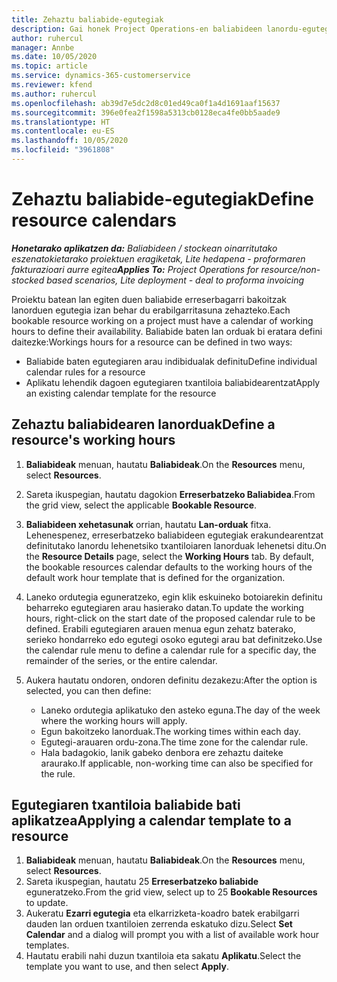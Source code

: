 ```yaml
---
title: Zehaztu baliabide-egutegiak
description: Gai honek Project Operations-en baliabideen lanordu-egutegiak definitzeko moduari buruzko informazioa eskaintzen du.
author: ruhercul
manager: Annbe
ms.date: 10/05/2020
ms.topic: article
ms.service: dynamics-365-customerservice
ms.reviewer: kfend
ms.author: ruhercul
ms.openlocfilehash: ab39d7e5dc2d8c01ed49ca0f1a4d1691aaf15637
ms.sourcegitcommit: 396e0fea2f1598a5313cb0128eca4fe0bb5aade9
ms.translationtype: HT
ms.contentlocale: eu-ES
ms.lasthandoff: 10/05/2020
ms.locfileid: "3961808"
---
```

# <a name="define-resource-calendars"></a><span data-ttu-id="66520-103">Zehaztu baliabide-egutegiak</span><span class="sxs-lookup"><span data-stu-id="66520-103">Define resource calendars</span></span>

<span data-ttu-id="66520-104">_**Honetarako aplikatzen da:** Baliabideen / stockean oinarritutako eszenatokietarako proiektuen eragiketak, Lite hedapena - proformaren fakturazioari aurre egitea_</span><span class="sxs-lookup"><span data-stu-id="66520-104">_**Applies To:** Project Operations for resource/non-stocked based scenarios, Lite deployment - deal to proforma invoicing_</span></span>

<span data-ttu-id="66520-105">Proiektu batean lan egiten duen baliabide erreserbagarri bakoitzak lanorduen egutegia izan behar du erabilgarritasuna zehazteko.</span><span class="sxs-lookup"><span data-stu-id="66520-105">Each bookable resource working on a project must have a calendar of working hours to define their availability.</span></span> <span data-ttu-id="66520-106">Baliabide baten lan orduak bi eratara defini daitezke:</span><span class="sxs-lookup"><span data-stu-id="66520-106">Workings hours for a resource can be defined in two ways:</span></span> 

   - <span data-ttu-id="66520-107">Baliabide baten egutegiaren arau indibidualak definitu</span><span class="sxs-lookup"><span data-stu-id="66520-107">Define individual calendar rules for a resource</span></span>
   - <span data-ttu-id="66520-108">Aplikatu lehendik dagoen egutegiaren txantiloia baliabidearentzat</span><span class="sxs-lookup"><span data-stu-id="66520-108">Apply an existing calendar template for the resource</span></span>

## <a name="define-a-resources-working-hours"></a><span data-ttu-id="66520-109">Zehaztu baliabidearen lanorduak</span><span class="sxs-lookup"><span data-stu-id="66520-109">Define a resource's working hours</span></span>

1. <span data-ttu-id="66520-110">**Baliabideak** menuan, hautatu **Baliabideak**.</span><span class="sxs-lookup"><span data-stu-id="66520-110">On the **Resources** menu, select **Resources**.</span></span>
2. <span data-ttu-id="66520-111">Sareta ikuspegian, hautatu dagokion **Erreserbatzeko Baliabidea**.</span><span class="sxs-lookup"><span data-stu-id="66520-111">From the grid view, select the applicable **Bookable Resource**.</span></span>
3. <span data-ttu-id="66520-112">**Baliabideen xehetasunak** orrian, hautatu **Lan-orduak** fitxa. Lehenespenez, erreserbatzeko baliabideen egutegiak erakundearentzat definitutako lanordu lehenetsiko txantiloiaren lanorduak lehenetsi ditu.</span><span class="sxs-lookup"><span data-stu-id="66520-112">On the **Resource Details** page, select the **Working Hours** tab. By default, the bookable resources calendar defaults to the working hours of the default work hour template that is defined for the organization.</span></span>
4. <span data-ttu-id="66520-113">Laneko ordutegia eguneratzeko, egin klik eskuineko botoiarekin definitu beharreko egutegiaren arau hasierako datan.</span><span class="sxs-lookup"><span data-stu-id="66520-113">To update the working hours, right-click on the start date of the proposed calendar rule to be defined.</span></span> <span data-ttu-id="66520-114">Erabili egutegiaren arauen menua egun zehatz baterako, serieko hondarreko edo egutegi osoko egutegi arau bat definitzeko.</span><span class="sxs-lookup"><span data-stu-id="66520-114">Use the calendar rule menu to define a calendar rule for a specific day, the remainder of the series, or the entire calendar.</span></span>
5. <span data-ttu-id="66520-115">Aukera hautatu ondoren, ondoren definitu dezakezu:</span><span class="sxs-lookup"><span data-stu-id="66520-115">After the option is selected, you can then define:</span></span>

    - <span data-ttu-id="66520-116">Laneko ordutegia aplikatuko den asteko eguna.</span><span class="sxs-lookup"><span data-stu-id="66520-116">The day of the week where the working hours will apply.</span></span>
    - <span data-ttu-id="66520-117">Egun bakoitzeko lanorduak.</span><span class="sxs-lookup"><span data-stu-id="66520-117">The working times within each day.</span></span>
    - <span data-ttu-id="66520-118">Egutegi-arauaren ordu-zona.</span><span class="sxs-lookup"><span data-stu-id="66520-118">The time zone for the calendar rule.</span></span>
    - <span data-ttu-id="66520-119">Hala badagokio, lanik gabeko denbora ere zehaztu daiteke araurako.</span><span class="sxs-lookup"><span data-stu-id="66520-119">If applicable, non-working time can also be specified for the rule.</span></span>

## <a name="applying-a-calendar-template-to-a-resource"></a><span data-ttu-id="66520-120">Egutegiaren txantiloia baliabide bati aplikatzea</span><span class="sxs-lookup"><span data-stu-id="66520-120">Applying a calendar template to a resource</span></span>

1. <span data-ttu-id="66520-121">**Baliabideak** menuan, hautatu **Baliabideak**.</span><span class="sxs-lookup"><span data-stu-id="66520-121">On the **Resources** menu, select **Resources**.</span></span>
2. <span data-ttu-id="66520-122">Sareta ikuspegian, hautatu 25 **Erreserbatzeko baliabide** eguneratzeko.</span><span class="sxs-lookup"><span data-stu-id="66520-122">From the grid view, select up to 25 **Bookable Resources** to update.</span></span>
3. <span data-ttu-id="66520-123">Aukeratu **Ezarri egutegia** eta elkarrizketa-koadro batek erabilgarri dauden lan orduen txantiloien zerrenda eskatuko dizu.</span><span class="sxs-lookup"><span data-stu-id="66520-123">Select **Set Calendar** and a dialog will prompt you with a list of available work hour templates.</span></span>
4. <span data-ttu-id="66520-124">Hautatu erabili nahi duzun txantiloia eta sakatu **Aplikatu**.</span><span class="sxs-lookup"><span data-stu-id="66520-124">Select the template you want to use, and then select **Apply**.</span></span>
